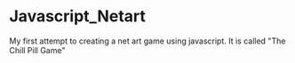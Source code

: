 # Javascript_Netart

My first attempt to creating a net art game using javascript. It is called "The Chill Pill Game"

